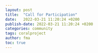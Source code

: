 ```yaml
---
layout: post
title:  "Call for Participation"
date:   2022-03-21 11:20:24 +0200
publish-date: 2022-03-21 11:20:24 +0200
categories: community
tags: coralproject
author: fma
toc: true
---
```

